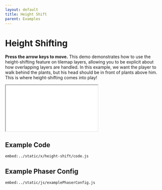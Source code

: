 ```yaml
---
layout: default
title: Height Shift
parent: Examples
---
```


# Height Shifting

**Press the arrow keys to move.** This demo demonstrates how to use the height-shifting feature on tilemap layers, allowing you to be explicit about how overlapping layers are handled. In this example, we want the player to walk behind the plants, but his head should be in front of plants above him. This is where height-shifting comes into play!

<iframe src="/x/height-shift"></iframe>

## Example Code

`embed:../static/x/height-shift/code.js`

## Example Phaser Config

`embed:../static/js/examplePhaserConfig.js`
